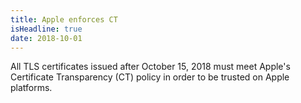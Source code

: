 ```yaml
---
title: Apple enforces CT
isHeadline: true
date: 2018-10-01
---
```


All TLS certificates issued after October 15, 2018 must meet Apple's Certificate Transparency (CT) policy in order to be trusted on Apple platforms.
